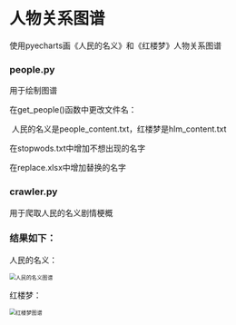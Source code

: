 # 人物关系图谱

使用pyecharts画《人民的名义》和《红楼梦》人物关系图谱

### people.py

用于绘制图谱

在get_people()函数中更改文件名：

​	人民的名义是people_content.txt，红楼梦是hlm_content.txt

在stopwods.txt中增加不想出现的名字

在replace.xlsx中增加替换的名字

### crawler.py

用于爬取人民的名义剧情梗概

### 结果如下：

人民的名义：

<img src="https://github.com/cxmirene/-/tree/master/README.assets/人民的名义图谱.png" alt="人民的名义图谱" style="zoom:67%;" />

红楼梦：

<img src="https://github.com/cxmirene/-/tree/master/README.assets/红楼梦图谱.png" alt="红楼梦图谱" style="zoom:67%;" />

